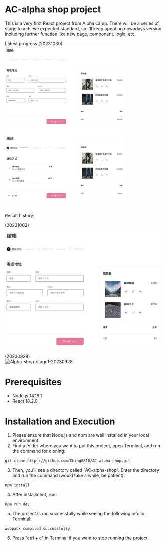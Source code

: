 # AC-alpha shop project

This is a very first React project from Alpha camp.
There will be a series of stage to achieve expected standard, so I'll keep updating nowadays version including further function like new page, component, logic, etc.

Latest progress (20231030):
<br/>
<img width="389" alt="Alpha-shop-stage1-20230928" src="/src/assets/screenshot/Alpha-shop-M5-2.png">
<br/>
<img width="389" alt="Alpha-shop-stage1-20230928" src="/src/assets/screenshot/Alpha-shop-M5-1.png">

Result history:

(20231003)
<img width="750" alt="Alpha-shop-stage1-20231003" src="https://github.com/Ching0810/AC-alpha-shop/blob/main/src/assets/screenshot/Alpha-shop-stage1-20231003.png?raw=true">

(20230928)
<br/>
<img width="389" alt="Alpha-shop-stage1-20230928" src="https://github.com/Ching0810/AC-alpha-shop/assets/135832590/f8d86648-f542-4efe-9383-9c5f5115409c">


# Prerequisites
* Node.js 14.18.1
* React 18.2.0


# Installation and Execution
1. Please ensure that Node.js and npm are well installed in your local environment.
2. Find a folder where you want to put this project, open Terminal, and run the command for cloning:
```
git clone https://github.com/Ching0810/AC-alpha-shop.git
```
3. Then, you'll see a directory called "AC-alpha-shop". Enter the directory and run the command (would take a while, be patient):
```
npm install
```
4. After installment, run:
```
npm run dev
```
5. The project is ran successfully while seeing the following info in Terminal:
```
webpack compiled successfully
```
6. Press "ctrl + c" in Terminal if you want to stop running the project.
